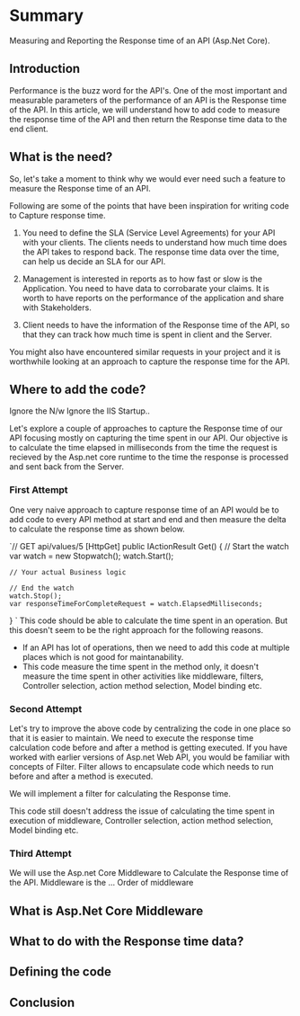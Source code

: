 # Summary
Measuring and Reporting the Response time of an API (Asp.Net Core).

## Introduction
Performance is the buzz word for the API's. One of the most important and measurable parameters of the performance of an API is the Response time of the API. In this article, we will understand how to add code to measure the response time of the API and then return the Response time data to the end client.



## What is the need?
So, let's take a moment to think why we would ever need such a feature to measure the Response time of an API. 

Following are some of the points that have been inspiration for writing code to Capture response time.

1. You need to define the SLA (Service Level Agreements) for your API with your clients. The clients needs to understand how much time does the API takes to respond back. The response time data over the time, can help us decide an SLA for our API.

2. Management is interested in reports as to how fast or slow is the Application. You need to have data to corrobarate your claims. It is worth to have reports on the performance of the application and share with Stakeholders.

3. Client needs to have the information of the Response time of the API, so that they can track how much time is spent in client and the Server.

You might also have encountered similar requests in your project and it is worthwhile looking at an approach to capture the response time for the API.

## Where to add the code?
Ignore the N/w
Ignore the IIS Startup..


Let's explore a couple of approaches to capture the Response time of our API focusing mostly on capturing the time spent in our API. 
Our objective is to calculate the time elapsed in milliseconds from the time the request is recieved by the Asp.net core runtime to the time the response is processed and sent back from the Server.

### First Attempt

One very naive approach to capture response time of an API would be to add code to every API method at start and end and then measure the delta to calculate the response time as shown below.

`// GET api/values/5
[HttpGet]
public IActionResult Get()
{
    // Start the watch
    var watch = new Stopwatch();
    watch.Start();
    
    // Your actual Business logic

    // End the watch
    watch.Stop();
    var responseTimeForCompleteRequest = watch.ElapsedMilliseconds;
}
` 
This code should be able to calculate the time spent in an operation. But this doesn't seem to be the right approach for the following reasons.
* If an API has lot of operations, then we need to add this code at multiple places which is not good for maintanability.
* This code measure the time spent in the method only, it doesn't measure the time spent in other activities like middleware, filters, Controller selection, action method selection, Model binding etc.

### Second Attempt
Let's try to improve the above code by centralizing the code in one place so that it is easier to maintain. We need to execute the response time calculation code before and after a method is getting executed. 
If you have worked with earlier versions of Asp.net Web API, you would be familiar with concepts of Filter. Filter allows to encapsulate code which needs to run before and after a method is executed.

We will implement a filter for calculating the Response time.

This code still doesn't address the issue of calculating the time spent in execution of middleware, Controller selection, action method selection, Model binding etc.

### Third Attempt
We will use the Asp.net Core Middleware to Calculate the Response time of the API. Middleware is the ...
Order of middleware



## What is Asp.Net Core Middleware

## What to do with the Response time data?

## Defining the code

## Conclusion
